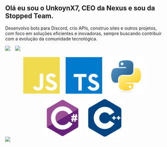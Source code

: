 ## Olá eu sou o UnkoynX7, CEO da Nexus e sou da Stopped Team.
Desenvolvo bots para Discord, crio APIs, construo sites e outros projetos, com foco em soluções eficientes e inovadoras, sempre buscando contribuir com a evolução da comunidade tecnológica.

<div style="display: flex; align-items: center; gap: 16px;">
  <a href="https://github.com/UnkoynX777">
    <img height="180em" src="https://github-readme-stats.vercel.app/api?username=unkoynx777&show_icons=true&theme=tokyonight&include_all_commits=true&count_private=true"/>
  </a>
  <a href="https://github.com/UnkoynX777">
    <img height="180em" src="https://github-readme-stats.vercel.app/api/top-langs/?username=unkoynx777&layout=compact&langs_count=6&theme=tokyonight&card_width=-80"/>
  </a>
</div>

<div style="display: flex; flex-wrap: wrap; justify-content: center; gap: 16px; margin-top: 16px;">
  <img src="https://raw.githubusercontent.com/devicons/devicon/master/icons/javascript/javascript-plain.svg" width="120" alt="UnkoynX7-Js">
  <img src="https://raw.githubusercontent.com/devicons/devicon/master/icons/typescript/typescript-plain.svg" width="120" alt="UnkoynX7-Ts">
  <img src="https://raw.githubusercontent.com/devicons/devicon/master/icons/python/python-original.svg" width="120" alt="UnkoynX7-Python">
  <img src="https://raw.githubusercontent.com/devicons/devicon/master/icons/csharp/csharp-original.svg" width="120" alt="UnkoynX7-Csharp">
  <img src="https://raw.githubusercontent.com/devicons/devicon/master/icons/cplusplus/cplusplus-plain.svg" width="120" alt="UnkoynX7-Cplusplus">
</div>
 
<div> 
 <a href="https://discordlookup.com/user/1130622937087627426" target="_blank"><img src="https://img.shields.io/badge/Discord-7289DA?style=for-the-badge&logo=discord&logoColor=white" target="_blank"></a>
</div>
